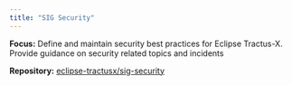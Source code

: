 ```yaml
---
title: "SIG Security"
---
```


__Focus:__ Define and maintain security best practices for Eclipse Tractus-X. Provide guidance on security related topics and incidents

__Repository:__ [eclipse-tractusx/sig-security](https://github.com/eclipse-tractusx/sig-security)
